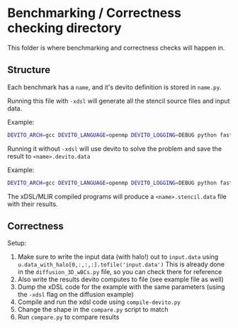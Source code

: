 # Benchmarking / Correctness checking directory

This folder is where benchmarking and correctness checks will happen in.

## Structure

Each benchmark has a `name`, and it's devito definition is stored in `name.py`.

Running this file with `-xdsl` will generate all the stencil source files and input data.

Example:
```bash
DEVITO_ARCH=gcc DEVITO_LANGUAGE=openmp DEVITO_LOGGING=DEBUG python fast/3d_diff.py -xdsl
```

Running it without `-xdsl` will use devito to solve the problem and save the result to `<name>.devito.data`

Example:
```bash
DEVITO_ARCH=gcc DEVITO_LANGUAGE=openmp DEVITO_LOGGING=DEBUG python fast/3d_diff.py
```

The xDSL/MLIR compiled programs will produce a `<name>.stencil.data` file with their results.

## Correctness

Setup:

 1. Make sure to write the input data (with halo!) out to `input.data` using `u.data_with_halo[0,:,:,:].tofile('input.data')`
    This is already done in the `diffusion_3D_wBCs.py` file, so you can check there for reference
 2. Also write the results devito computes to file (see example file as well)
 3. Dump the xDSL code for the example with the same parameters (using the `-xdsl` flag on the diffusion example)
 4. Compile and run the xdsl code using `compile-devito.py`
 5. Change the shape in the `compare.py` script to match
 6. Run `compare.py` to compare results
